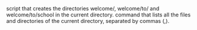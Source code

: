 script that creates the directories welcome/, welcome/to/ and welcome/to/school in the current directory.
command that lists all the files and directories of the current directory, separated by commas (,).
